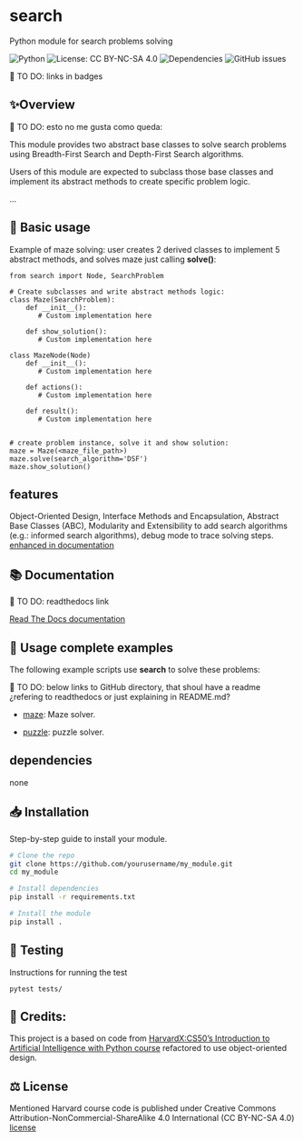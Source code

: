 # search
Python module for search problems solving

![Python](https://img.shields.io/badge/python-3.8%2B-blue)
![License: CC BY-NC-SA 4.0](https://img.shields.io/badge/License-CC%20BY--NC--SA%204.0-yellow.svg)
![Dependencies](https://img.shields.io/librariesio/github/username/repo-name)
![GitHub issues](https://img.shields.io/github/issues/username/repo-name)

📌 TO DO: links in badges

## ✨Overview
📌 TO DO: esto no me gusta como queda:

This module provides two abstract base classes to solve search problems using Breadth-First Search and Depth-First Search algorithms.

Users of this module are expected to subclass those base classes and implement its abstract methods to create specific problem logic.


 ...



## 🚀 Basic usage
Example of maze solving: user creates 2 derived classes to implement 5 abstract methods, and solves maze just calling **solve()**:

    from search import Node, SearchProblem

    # Create subclasses and write abstract methods logic:
    class Maze(SearchProblem):
        def __init__():
           # Custom implementation here

        def show_solution():
           # Custom implementation here

    class MazeNode(Node)
        def __init__():
           # Custom implementation here

        def actions():
           # Custom implementation here

        def result():
           # Custom implementation here


    # create problem instance, solve it and show solution:
    maze = Maze(<maze_file_path>)
    maze.solve(search_algorithm='DSF')
    maze.show_solution()


## features
Object-Oriented Design, Interface Methods and Encapsulation, Abstract Base Classes (ABC), Modularity and Extensibility to add search algorithms (e.g.: informed search algorithms), debug mode to trace solving steps.
[enhanced in documentation](docs/features.md)


## 📚 Documentation
📌 TO DO: readthedocs link

[Read The Docs documentation](docs/search_docs.md)



## 💼 Usage complete examples

The following example scripts use **search** to solve these problems:

📌 TO DO: below links to GitHub directory, that shoul have a readme ¿refering to readthedocs or just explaining in README.md?

- [maze](https://github.com/javrui/search-maze-puzzle/blob/main/maze.md): Maze solver.


- [puzzle](https://github.com/javrui/search-maze-puzzle/blob/main/puzzle.md): puzzle solver.

## dependencies
none


## 📥 Installation
Step-by-step guide to install your module.

```bash
# Clone the repo
git clone https://github.com/yourusername/my_module.git
cd my_module

# Install dependencies
pip install -r requirements.txt

# Install the module
pip install .
```


## 🧪 Testing

Instructions for running the test

    pytest tests/


##  🙏 Credits:

This project is a based on code from [HarvardX:CS50’s Introduction to Artificial Intelligence with Python course](https://pll.harvard.edu/course/cs50s-introduction-artificial-intelligence-python) refactored to use object-oriented design.


## ⚖️ License

Mentioned Harvard course code is published under Creative Commons Attribution-NonCommercial-ShareAlike 4.0 International (CC BY-NC-SA 4.0) [license](LICENSE.md)

